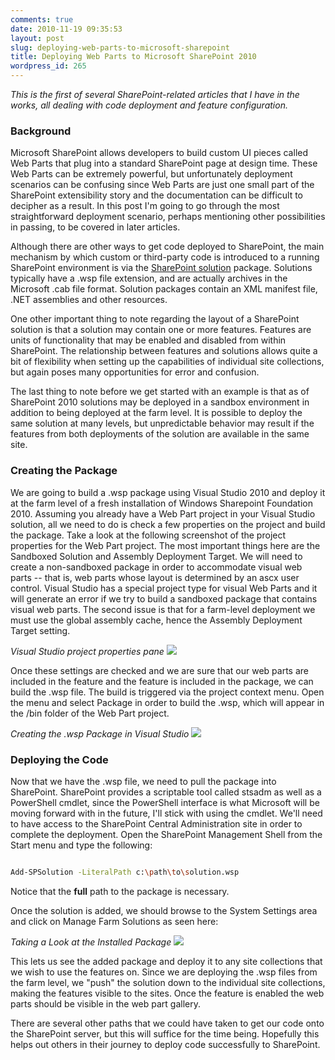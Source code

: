 ```yaml
---
comments: true
date: 2010-11-19 09:35:53
layout: post
slug: deploying-web-parts-to-microsoft-sharepoint
title: Deploying Web Parts to Microsoft SharePoint 2010
wordpress_id: 265
---
```


_This is the first of several SharePoint-related articles that I have in the works, all dealing with code deployment and feature configuration._



### Background



Microsoft SharePoint allows developers to build custom UI pieces called Web Parts that plug into a standard SharePoint page at design time. These Web Parts can be extremely powerful, but unfortunately deployment scenarios can be confusing since Web Parts are just one small part of the SharePoint extensibility story and the documentation can be difficult to decipher as a result. In this post I'm going to go through the most straightforward deployment scenario, perhaps mentioning other possibilities in passing, to be covered in later articles.

Although there are other ways to get code deployed to SharePoint, the main mechanism by which custom or third-party code is introduced to a running SharePoint environment is via the [SharePoint solution](http://msdn.microsoft.com/en-us/library/bb862721(office.12).aspx) package. Solutions typically have a .wsp file extension, and are actually archives in the Microsoft .cab file format. Solution packages contain an XML manifest file, .NET assemblies and other resources.

One other important thing to note regarding the layout of a SharePoint solution is that a solution may contain one or more features. Features are units of functionality that may be enabled and disabled from within SharePoint. The relationship between features and solutions allows quite a bit of flexibility when setting up the capabilities of individual site collections, but again poses many opportunities for error and confusion.

The last thing to note before we get started with an example is that as of SharePoint 2010 solutions may be deployed in a sandbox environment in addition to being deployed at the farm level. It is possible to deploy the same solution at many levels, but unpredictable behavior may result if the features from both deployments of the solution are available in the same site.



### Creating the Package



We are going to build a .wsp package using Visual Studio 2010 and deploy it at the farm level of a fresh installation of Windows Sharepoint Foundation 2010. Assuming you already have a Web Part project in your Visual Studio solution, all we need to do is check a few properties on the project and build the package. Take a look at the following screenshot of the project properties for the Web Part project. The most important things here are the Sandboxed Solution and Assembly Deployment Target. We will need to create a non-sandboxed package in order to accommodate visual web parts -- that is, web parts whose layout is determined by an ascx user control. Visual Studio has a special project type for visual Web Parts and it will generate an error if we try to build a sandboxed package that contains visual web parts. The second issue is that for a farm-level deployment we must use the global assembly cache, hence the Assembly Deployment Target setting.

_Visual Studio project properties pane_
[![](http://crmvoyager.files.wordpress.com/2010/11/visual-studio-properties.png)](http://crmvoyager.files.wordpress.com/2010/11/visual-studio-properties.png)

Once these settings are checked and we are sure that our web parts are included in the feature and the feature is included in the package, we can build the .wsp file. The build is triggered via the project context menu. Open the menu and select Package in order to build the .wsp, which will appear in the /bin folder of the Web Part project.

_Creating the .wsp Package in Visual Studio_
[![](http://crmvoyager.files.wordpress.com/2010/11/visual-studio-package.png)](http://crmvoyager.files.wordpress.com/2010/11/visual-studio-package.png)



### Deploying the Code



Now that we have the .wsp file, we need to pull the package into SharePoint. SharePoint provides a scriptable tool called stsadm as well as a PowerShell cmdlet, since the PowerShell interface is what Microsoft will be moving forward with in the future, I'll stick with using the cmdlet. We'll need to have access to the SharePoint Central Administration site in order to complete the deployment. Open the SharePoint Management Shell from the Start menu and type the following:

``` bash

Add-SPSolution -LiteralPath c:\path\to\solution.wsp

```


Notice that the **full** path to the package is necessary.

Once the solution is added, we should browse to the System Settings area and click on Manage Farm Solutions as seen here:

_Taking a Look at the Installed Package_
 [![](http://crmvoyager.files.wordpress.com/2010/11/central-admin.png)](http://crmvoyager.files.wordpress.com/2010/11/central-admin.png)

This lets us see the added package and deploy it to any site collections that we wish to use the features on. Since we are deploying the .wsp files from the farm level, we "push" the solution down to the individual site collections, making the features visible to the sites. Once the feature is enabled the web parts should be visible in the web part gallery.

There are several other paths that we could have taken to get our code onto the SharePoint server, but this will suffice for the time being. Hopefully this helps out others in their journey to deploy code successfully to SharePoint.
